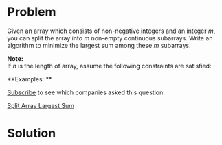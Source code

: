 
# Problem

Given an array which consists of non-negative integers and an integer _m_, you
can split the array into _m_ non-empty continuous subarrays. Write an
algorithm to minimize the largest sum among these _m_ subarrays.

**Note:**  
If _n_ is the length of array, assume the following constraints are satisfied:

**Examples: **

[Subscribe](/subscribe/) to see which companies asked this question.



[Split Array Largest Sum](https://leetcode.com/problems/split-array-largest-sum)

# Solution



